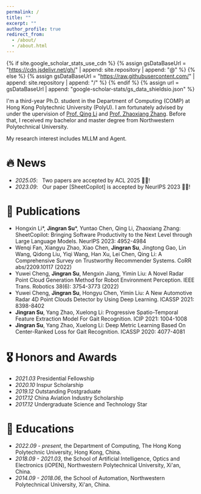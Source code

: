 ```yaml
---
permalink: /
title: ""
excerpt: ""
author_profile: true
redirect_from: 
  - /about/
  - /about.html
---
```


{% if site.google_scholar_stats_use_cdn %}
{% assign gsDataBaseUrl = "https://cdn.jsdelivr.net/gh/" | append: site.repository | append: "@" %}
{% else %}
{% assign gsDataBaseUrl = "https://raw.githubusercontent.com/" | append: site.repository | append: "/" %}
{% endif %}
{% assign url = gsDataBaseUrl | append: "google-scholar-stats/gs_data_shieldsio.json" %}

<span class='anchor' id='about-me'></span>

I'm a third-year Ph.D. student in the Department of Computing (COMP) at Hong Kong Polytechnic University (PolyU). I am fortunately advised by under the upervision of [Prof. Qing Li](https://www4.comp.polyu.edu.hk/~csqli/) and [Prof. Zhaoxiang Zhang](https://scholar.google.com/citations?user=qxWfV6cAAAAJ&hl=en). Before that, I received my bachelor and master degree from Northwestern Polytechnical University.

My research interest includes MLLM and Agent.

# 🔥 News
- *2025.05*: &nbsp; Two papers are accepted by ACL 2025 🎉🎉!
- *2023.09*: &nbsp; Our paper [SheetCopilot] is accepted by NeurIPS 2023 🎉🎉!

# 📝 Publications 
- Hongxin Li\*, **Jingran Su**\*, Yuntao Chen, Qing Li, Zhaoxiang Zhang: SheetCopilot: Bringing Software Productivity to the Next Level through Large Language Models. NeurIPS 2023: 4952-4984
- Wenqi Fan, Xiangyu Zhao, Xiao Chen, **Jingran Su**, Jingtong Gao, Lin Wang, Qidong Liu, Yiqi Wang, Han Xu, Lei Chen, Qing Li: A Comprehensive Survey on Trustworthy Recommender Systems. CoRR abs/2209.10117 (2022)
- Yuwei Cheng, **Jingran Su**, Mengxin Jiang, Yimin Liu: A Novel Radar Point Cloud Generation Method for Robot Environment Perception. IEEE Trans. Robotics 38(6): 3754-3773 (2022)
- Yuwei Cheng, **Jingran Su**, Hongyu Chen, Yimin Liu: A New Automotive Radar 4D Point Clouds Detector by Using Deep Learning. ICASSP 2021: 8398-8402
- **Jingran Su**, Yang Zhao, Xuelong Li: Progressive Spatio-Temporal Feature Extraction Model For Gait Recognition. ICIP 2021: 1004-1008
- **Jingran Su**, Yang Zhao, Xuelong Li: Deep Metric Learning Based On Center-Ranked Loss for Gait Recognition. ICASSP 2020: 4077-4081

# 🎖 Honors and Awards 

- *2021.03* Presidential Fellowship 
- *2020.10* Inspur Scholarship 
- *2019.12* Outstanding Postgraduate 
- *2017.12* China Aviation Industry Scholarship 
- *2017.12* Undergraduate Science and Technology Star 


# 📖 Educations
- *2022.09 - present*, the Department of Computing, The Hong Kong Polytechnic University, Hong Kong, China.
- *2018.09 - 2021.03*, the School of Artificial Intelligence, Optics and Electronics (iOPEN), Northwestern Polytechnical University, Xi'an, China.
- *2014.09 - 2018.06*, the School of Automation, Northwestern Polytechnical University, Xi'an, China.
